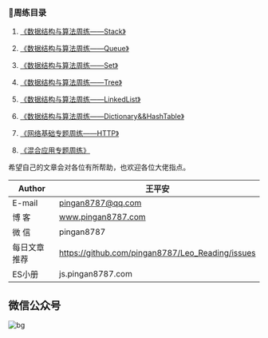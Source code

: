 

### 📃周练目录

1. [《数据结构与算法周练——Stack》](https://github.com/pingan8787/Leo-EveryWeek/blob/master/docs/%E6%95%B0%E6%8D%AE%E7%BB%93%E6%9E%84%E4%B8%8E%E7%AE%97%E6%B3%95%E5%91%A8%E7%BB%83%E2%80%94%E2%80%94Stack.md)

1. [《数据结构与算法周练——Queue》](https://github.com/pingan8787/Leo-EveryWeek/blob/master/docs/%E6%95%B0%E6%8D%AE%E7%BB%93%E6%9E%84%E4%B8%8E%E7%AE%97%E6%B3%95%E5%91%A8%E7%BB%83%E2%80%94%E2%80%94Queue.md)

1. [《数据结构与算法周练——Set》](https://github.com/pingan8787/Leo-EveryWeek/blob/master/docs/%E6%95%B0%E6%8D%AE%E7%BB%93%E6%9E%84%E4%B8%8E%E7%AE%97%E6%B3%95%E5%91%A8%E7%BB%83%E2%80%94%E2%80%94Set.md)

1. [《数据结构与算法周练——Tree》](https://github.com/pingan8787/Leo-EveryWeek/blob/master/docs/%E6%95%B0%E6%8D%AE%E7%BB%93%E6%9E%84%E4%B8%8E%E7%AE%97%E6%B3%95%E5%91%A8%E7%BB%83%E2%80%94%E2%80%94Tree.md)

1. [《数据结构与算法周练——LinkedList》](https://github.com/pingan8787/Leo-EveryWeek/blob/master/docs/%E6%95%B0%E6%8D%AE%E7%BB%93%E6%9E%84%E4%B8%8E%E7%AE%97%E6%B3%95%E5%91%A8%E7%BB%83%E2%80%94%E2%80%94LinkedList.md)

1. [《数据结构与算法周练——Dictionary&&HashTable》](https://github.com/pingan8787/Leo-EveryWeek/blob/master/docs/%E6%95%B0%E6%8D%AE%E7%BB%93%E6%9E%84%E4%B8%8E%E7%AE%97%E6%B3%95%E5%91%A8%E7%BB%83%E2%80%94%E2%80%94Dictionary&&HashTable.md)

1. [《网络基础专题周练——HTTP》](https://github.com/pingan8787/Leo-EveryWeek/blob/master/docs/%E7%BD%91%E7%BB%9C%E5%9F%BA%E7%A1%80%E4%B8%93%E9%A2%98%E5%91%A8%E7%BB%83%E2%80%94%E2%80%94HTTP.md)

1. [《混合应用专题周练》](https://github.com/pingan8787/Leo-EveryWeek/blob/master/docs/%E6%B7%B7%E5%90%88%E5%BA%94%E7%94%A8%E4%B8%93%E9%A2%98%E5%91%A8%E7%BB%83.md)


希望自己的文章会对各位有所帮助，也欢迎各位大佬指点。 


|Author|王平安|
|---|---|
|E-mail|pingan8787@qq.com|
|博  客|www.pingan8787.com|
|微  信|pingan8787|
|每日文章推荐|https://github.com/pingan8787/Leo_Reading/issues|
|ES小册|js.pingan8787.com|

## 微信公众号
![bg](http://images.pingan8787.com/fe_bg.png)  